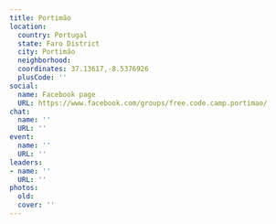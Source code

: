 ```yaml
---
title: Portimão
location:
  country: Portugal
  state: Faro District
  city: Portimão
  neighborhood: 
  coordinates: 37.13617,-8.5376926
  plusCode: ''
social:
  name: Facebook page
  URL: https://www.facebook.com/groups/free.code.camp.portimao/
chat:
  name: ''
  URL: ''
event:
  name: ''
  URL: ''
leaders:
- name: ''
  URL: ''
photos:
  old: 
  cover: ''
---
```

